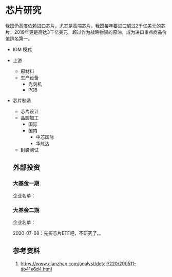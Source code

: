 # 芯片研究


我国仍高度依赖进口芯片，尤其是高端芯片，我国每年要进口超过2千亿美元的芯片，2019年更是高达3千亿美元，超过作为战略物资的原油，成为进口重点商品价值排名第一。

- IDM 模式
- 上游
  - 原材料
  - 生产设备
    - 光刻机
    - PCB
- 芯片制造
  - 芯片设计
  - 晶圆加工
    - 国际
    - 国内
      - 中芯国际
      - 华虹达
  - 封装测试

  ## 外部投资

  ### 大基金一期

  企业名单：

  ### 大基金二期

  企业名单：

  2020-07-08：先买芯片ETF吧，不研究了。。

  ## 参考资料

  1. https://www.qianzhan.com/analyst/detail/220/200511-ab41e6d4.html